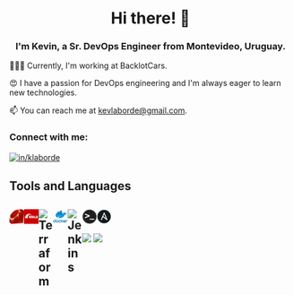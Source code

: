 <h1 align="center">Hi there! 👋</h1>
<h3 align="center">I'm Kevin, a Sr. DevOps Engineer from Montevideo, Uruguay.</h3>
👨🏻‍💻 Currently, I'm working at BacklotCars.

😍 I have a passion for DevOps engineering and I'm always eager to learn new technologies.

📫 You can reach me at kevlaborde@gmail.com.

<h3 align="left">Connect with me:</h3>
<p align="left">
<a href="https://www.linkedin.com/in/klaborde/" target="_blank"><img align="center" src="https://raw.githubusercontent.com/rahuldkjain/github-profile-readme-generator/master/src/images/icons/Social/linked-in-alt.svg" alt="in/klaborde" height="30" width="40" /></a>
  
  ## Tools and Languages
[<img align="left" alt="Ruby" width="26px" src="https://raw.githubusercontent.com/github/explore/80688e429a7d4ef2fca1e82350fe8e3517d3494d/topics/ruby/ruby.png" />][github]
[<img align="left" alt="on Rails" width="26px" src="https://raw.githubusercontent.com/github/explore/80688e429a7d4ef2fca1e82350fe8e3517d3494d/topics/rails/rails.png" />][github]
[<img align="left" alt="Terraform" width="26px" src="https://www.datocms-assets.com/2885/1620155117-brandhcterraformverticalcolorwhite.svg" />][github]
[<img align="left" alt="Docker" width="26px" src="https://raw.githubusercontent.com/github/explore/80688e429a7d4ef2fca1e82350fe8e3517d3494d/topics/docker/docker.png" />][github]
[<img align="left" alt="Jenkins" width="26px" src="https://www.jenkins.io/images/logos/jenkins/jenkins.svg" />][github]
[<img align="left" alt="Terminal" width="26px" src="https://raw.githubusercontent.com/github/explore/80688e429a7d4ef2fca1e82350fe8e3517d3494d/topics/terminal/terminal.png" />][github]
[<img align="left" alt="Ansible" width="26px" src="https://raw.githubusercontent.com/github/explore/80688e429a7d4ef2fca1e82350fe8e3517d3494d/topics/ansible/ansible.png" />][github]
<br />
---

![](https://img.shields.io/badge/Cloud-DigitalOcean-informational?style=flat&logo=DigitalOcean&logoColor=white&color=2bbc8a)
![](https://img.shields.io/badge/Cloud-Amazon%20AWS-informational?style=flat&logo=AmazonAWS&logoColor=white&color=2bbc8a)

<br />
 

[github]: https://github.com/kevlaborde025
  


